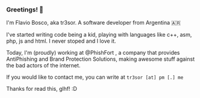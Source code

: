 ### Greetings! 👋

I'm Flavio Bosco, aka tr3sor. A software developer from Argentina 🇦🇷

I've started writing code being a kid, playing with languages like c++, asm, php, js and html. I never stoped and I love it.

Today, I'm (proudly) working at @PhishFort , a company that provides AntiPhishing and Brand Protection Solutions, making awesome stuff against the bad actors of the internet.

If you would like to contact me, you can write at `tr3sor [at] pm [.] me`

Thanks for read this, glhf! :D

<!--
**xtr3sor/xtr3sor** is a ✨ _special_ ✨ repository because its `README.md` (this file) appears on your GitHub profile.

Here are some ideas to get you started:

- 🔭 I’m currently working on ...
- 🌱 I’m currently learning ...
- 👯 I’m looking to collaborate on ...
- 🤔 I’m looking for help with ...
- 💬 Ask me about ...
- 📫 How to reach me: ...
- 😄 Pronouns: ...
- ⚡ Fun fact: ...
-->
